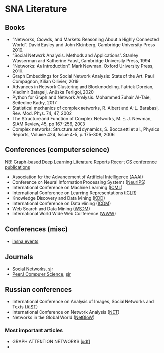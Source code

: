 # SNA Literature
## Books
* ”Networks, Crowds, and Markets: Reasoning About a Highly Connected World”. David Easley and John Kleinberg, Cambridge  University Press 2010.
* ”Social Network Analysis. Methods and Applications”. Stanley Wasserman and Katherine Faust, Cambridge University Press, 1994
* ”Networks: An Introduction”. Mark Newman. Oxford University  Press, 2010.
* Graph Embeddings for Social Network Analysis: State of the Art. Paul Compagnon, Kilian Ollivier, 2019
* Advances in Network Clustering and Blockmodeling. Patrick Doreian, Vladimir Batagelj, Anǔska Ferligoj, 2020
* Python for Graph and Network Analysis. Mohammed Zuhair Al-Taie, Seifedine Kadry, 2017
* Statistical mechanics of complex networks, R. Albert and A-L.  Barabasi, Rev. Mod. Phys. 74, 47, 2002
* The Structure and Function of Complex Networks, M. E. J. Newman,  SIAM Review, 45, pp 167-256, 2003
* Complex networks: Structure and dynamics, S. Boccaletti et al.,  Physics Reports, Volume 424, Issue 4-5, p. 175-308, 2006

## Conferences (computer science)
NB! [Graph-based Deep Learning Literature Reports](https://github.com/naganandy/graph-based-deep-learning-literature)
Recent [CS conference publications](https://github.com/karpovilia/Research/blob/main/Research/Relevant%20Articles.md)

* Association for the Advancement of Artificial Intelligence ([AAAI](https://aaai.org/Conferences/AAAI-21/))
* Conference on Neural Information Processing Systems ([NeurIPS](https://nips.cc/))
* International Conference on Machine Learning ([ICML](https://icml.cc/))
* International Conference on Learning Representations ([ICLR](https://iclr.cc/))
* Knowledge Discovery and Data Mining ([KDD](https://www.kdd.org/))
* International Conference on Data Mining ([ICDM](https://icdm2021.auckland.ac.nz/))
* Web Search and Data Mining ([WSDM](https://www.wsdm-conference.org/2022/))
* International World Wide Web Conference ([WWW](https://www2022.thewebconf.org/))

## Conferences (misc)
* [insna events](https://www.insna.org/)

## Journals
* [Social Networks](https://www.journals.elsevier.com/social-networks), [sjr](https://www.scimagojr.com/journalsearch.php?q=25987&tip=sid&clean=0)
* [PeerJ Computer Science](https://peerj.com/computer-science/), [sjr](https://www.scimagojr.com/journalsearch.php?q=21100830173&tip=sid&clean=0)

## Russian conferences
* International Conference on Analysis of Images, Social Networks and Texts ([AIST](https://aistconf.org/))
* International Conference on Network Analysis ([NET](https://www.hse.ru/DeCAn/news/541893983.html))
* Networks in the Global World ([NetGloW](http://ngw.spbu.ru/))

### Most important articles
* GRAPH ATTENTION NETWORKS \[[pdf](https://arxiv.org/pdf/1710.10903v3.pdf)\]
* 

